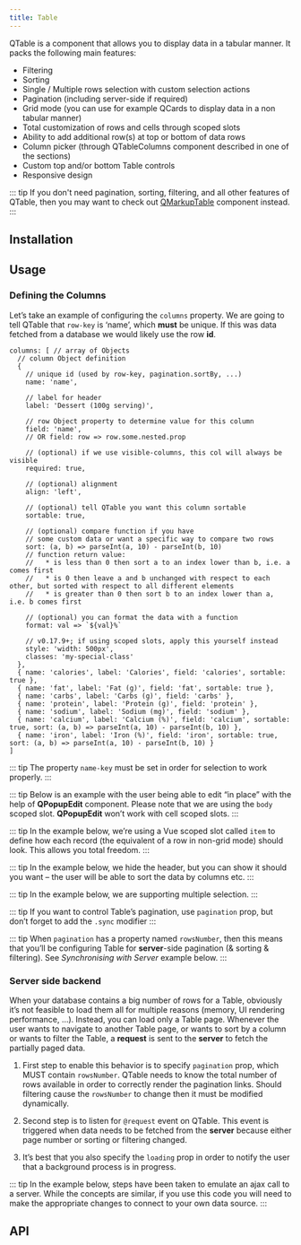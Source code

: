 ```yaml
---
title: Table
---
```


QTable is a component that allows you to display data in a tabular manner. It packs the following main features:
  * Filtering
  * Sorting
  * Single / Multiple rows selection with custom selection actions
  * Pagination (including server-side if required)
  * Grid mode (you can use for example QCards to display data in a non tabular manner)
  * Total customization of rows and cells through scoped slots
  * Ability to add additional row(s) at top or bottom of data rows
  * Column picker (through QTableColumns component described in one of the sections)
  * Custom top and/or bottom Table controls
  * Responsive design

::: tip
If you don't need pagination, sorting, filtering, and all other features of QTable, then you may want to check out [QMarkupTable](/vue-components/markup-table) component instead.
:::

## Installation
<doc-installation :components="['QTable', 'QTh', 'QTr', 'QTd']" />

## Usage

### Defining the Columns

Let’s take an example of configuring the `columns` property. We are going to tell QTable that `row-key` is ‘name’, which **must** be unique. If this was data fetched from a database we would likely use the row **id**.

```
columns: [ // array of Objects
  // column Object definition
  {
    // unique id (used by row-key, pagination.sortBy, ...)
    name: 'name',

    // label for header
    label: 'Dessert (100g serving)',

    // row Object property to determine value for this column
    field: 'name',
    // OR field: row => row.some.nested.prop

    // (optional) if we use visible-columns, this col will always be visible
    required: true,

    // (optional) alignment
    align: 'left',

    // (optional) tell QTable you want this column sortable
    sortable: true,

    // (optional) compare function if you have
    // some custom data or want a specific way to compare two rows
    sort: (a, b) => parseInt(a, 10) - parseInt(b, 10)
    // function return value:
    //   * is less than 0 then sort a to an index lower than b, i.e. a comes first
    //   * is 0 then leave a and b unchanged with respect to each other, but sorted with respect to all different elements
    //   * is greater than 0 then sort b to an index lower than a, i.e. b comes first

    // (optional) you can format the data with a function
    format: val => `${val}%`

    // v0.17.9+; if using scoped slots, apply this yourself instead
    style: 'width: 500px',
    classes: 'my-special-class'
  },
  { name: 'calories', label: 'Calories', field: 'calories', sortable: true },
  { name: 'fat', label: 'Fat (g)', field: 'fat', sortable: true },
  { name: 'carbs', label: 'Carbs (g)', field: 'carbs' },
  { name: 'protein', label: 'Protein (g)', field: 'protein' },
  { name: 'sodium', label: 'Sodium (mg)', field: 'sodium' },
  { name: 'calcium', label: 'Calcium (%)', field: 'calcium', sortable: true, sort: (a, b) => parseInt(a, 10) - parseInt(b, 10) },
  { name: 'iron', label: 'Iron (%)', field: 'iron', sortable: true, sort: (a, b) => parseInt(a, 10) - parseInt(b, 10) }
]
```

<doc-example title="Basic" file="QTable/Basic" />

<doc-example title="Dark" file="QTable/Dark" dark />

<doc-example title="Dense and Separators" file="QTable/Separators" />

<doc-example title="No Header/Footer" file="QTable/NoHeaderFooter" />

::: tip
The property `name-key` must be set in order for selection to work properly.
:::

<doc-example title="Single Selection" file="QTable/SingleSelection" />

<doc-example title="Multiple Selection and Custom Selected Rows Label" file="QTable/MultipleSelection" />

<doc-example title="Visible Columns, Custom Top and Fullscreen" file="QTable/VisibleColumns" />

::: tip
Below is an example with the user being able to edit “in place” with the help of **QPopupEdit** component. Please note that we are using the `body` scoped slot. **QPopupEdit** won’t work with cell scoped slots.
:::

<doc-example title="Popup Editing" file="QTable/PopupEditing" />

::: tip
In the example below, we’re using a Vue scoped slot called `item` to define how each record (the equivalent of a row in non-grid mode) should look. This allows you total freedom.
:::

::: tip
In the example below, we hide the header, but you can show it should you want – the user will be able to sort the data by columns etc.
:::

::: tip
In the example below, we are supporting multiple selection.
:::

<doc-example title="Grid Style with Selection and Search (Filter)" file="QTable/GridStyle" />

<doc-example title="Expanded Row and Custom Selector" file="QTable/ExpandedRow" />

<doc-example title="Before/After Slots (header/footer)" file="QTable/BeforeAfterHeaderFooter" />

::: tip
If you want to control Table’s pagination, use `pagination` prop, but don’t forget to add the `.sync` modifier
:::

::: tip
When `pagination` has a property named `rowsNumber`, then this means that you’ll be configuring Table for **server**-side pagination (& sorting & filtering). See *Synchronising with Server* example below.
:::

<doc-example title="Pagination with Initial Sort and Rows per Page" file="QTable/Pagination" />

<doc-example title="Loading" file="QTable/Loading" />

<doc-example title="Custom Top with Add/Remove Row" file="QTable/CustomTop" />

<doc-example title="Custom Sorting" file="QTable/CustomSorting" />

### Server side backend

When your database contains a big number of rows for a Table, obviously it’s not feasible to load them all for multiple reasons (memory, UI rendering performance, …). Instead, you can load only a Table page. Whenever the user wants to navigate to another Table page, or wants to sort by a column or wants to filter the Table, a **request** is sent to the **server** to fetch the partially paged data.

1. First step to enable this behavior is to specify `pagination` prop, which MUST contain `rowsNumber`. QTable needs to know the total number of rows available in order to correctly render the pagination links. Should filtering cause the `rowsNumber` to change then it must be modified dynamically.

2. Second step is to listen for `@request` event on QTable. This event is triggered when data needs to be fetched from the **server** because either page number or sorting or filtering changed.

3. It’s best that you also specify the `loading` prop in order to notify the user that a background process is in progress.

::: tip
In the example below, steps have been taken to emulate an ajax call to a server. While the concepts are similar, if you use this code you will need to make the appropriate changes to connect to your own data source.
:::

<doc-example title="Synchronising with Server" file="QTable/Synchronising" />

## API
<doc-api file="QTable" />

<doc-api file="QTh" />

<doc-api file="QTr" />

<doc-api file="QTd" />
